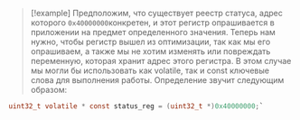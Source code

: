 > [!example]
> Предположим, что существует реестр статуса, адрес которого `0x40000000`конкретен, и этот регистр опрашивается в приложении на предмет определенного значения. Теперь нам нужно, чтобы регистр вышел из оптимизации, так как мы его опрашиваем, а также мы не хотим изменять или повреждать переменную, которая хранит адрес этого регистра. В этом случае мы могли бы использовать как volatile, так и const ключевые слова для выполнения работы. Определение звучит следующим образом:

```c
uint32_t volatile * const status_reg = (uint32_t *)0x40000000;`
```
